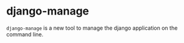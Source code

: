 # django-manage

`django-manage` is a new tool to manage the django application on the command line.
